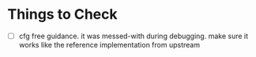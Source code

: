 # Things to Check

- [ ] cfg free guidance. it was messed-with during debugging. make sure it works like the reference implementation from upstream

